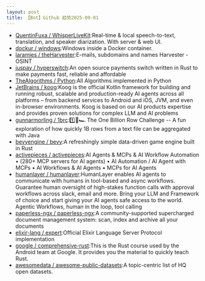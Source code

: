 ```yaml
---
layout: post
title: 【Bot】Github 趋势2025-09-01
---
```


* [QuentinFuxa / WhisperLiveKit](https://github.com/QuentinFuxa/WhisperLiveKit):Real-time & local speech-to-text, translation, and speaker diarization. With server & web UI.
* [dockur / windows](https://github.com/dockur/windows):Windows inside a Docker container.
* [laramies / theHarvester](https://github.com/laramies/theHarvester):E-mails, subdomains and names Harvester - OSINT
* [juspay / hyperswitch](https://github.com/juspay/hyperswitch):An open source payments switch written in Rust to make payments fast, reliable and affordable
* [TheAlgorithms / Python](https://github.com/TheAlgorithms/Python):All Algorithms implemented in Python
* [JetBrains / koog](https://github.com/JetBrains/koog):Koog is the official Kotlin framework for building and running robust, scalable and production-ready AI agents across all platforms – from backend services to Android and iOS, JVM, and even in-browser environments. Koog is based on our AI products expertise and provides proven solutions for complex LLM and AI problems
* [gunnarmorling / 1brc](https://github.com/gunnarmorling/1brc):1️⃣🐝🏎️ The One Billion Row Challenge -- A fun exploration of how quickly 1B rows from a text file can be aggregated with Java
* [bevyengine / bevy](https://github.com/bevyengine/bevy):A refreshingly simple data-driven game engine built in Rust
* [activepieces / activepieces](https://github.com/activepieces/activepieces):AI Agents & MCPs & AI Workflow Automation • (280+ MCP servers for AI agents) • AI Automation / AI Agent with MCPs • AI Workflows & AI Agents • MCPs for AI Agents
* [humanlayer / humanlayer](https://github.com/humanlayer/humanlayer):HumanLayer enables AI agents to communicate with humans in tool-based and async workflows. Guarantee human oversight of high-stakes function calls with approval workflows across slack, email and more. Bring your LLM and Framework of choice and start giving your AI agents safe access to the world. Agentic Workflows, human in the loop, tool calling
* [paperless-ngx / paperless-ngx](https://github.com/paperless-ngx/paperless-ngx):A community-supported supercharged document management system: scan, index and archive all your documents
* [elixir-lang / expert](https://github.com/elixir-lang/expert):Official Elixir Language Server Protocol implementation
* [google / comprehensive-rust](https://github.com/google/comprehensive-rust):This is the Rust course used by the Android team at Google. It provides you the material to quickly teach Rust.
* [awesomedata / awesome-public-datasets](https://github.com/awesomedata/awesome-public-datasets):A topic-centric list of HQ open datasets.

